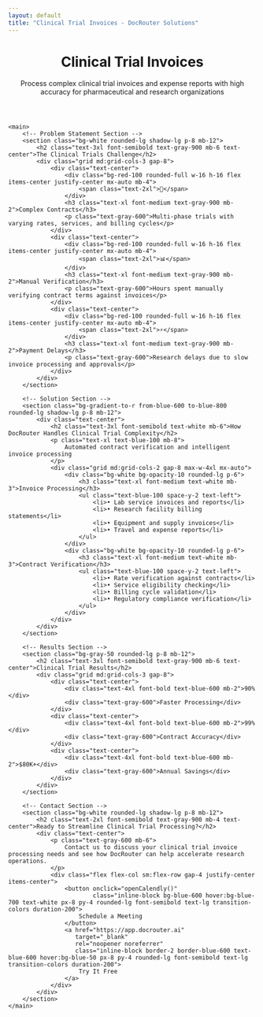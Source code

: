 ```yaml
---
layout: default
title: "Clinical Trial Invoices - DocRouter Solutions"
---
```


<div class="max-w-6xl mx-auto px-4 sm:px-6 md:px-8 py-4 md:py-12">
    <!-- Hero Section -->
    <header class="text-center md:mb-12 mb-8">
        <h1 class="text-4xl md:text-5xl font-bold text-gray-900 mb-6">
            Clinical Trial Invoices
        </h1>
        <div class="text-xl md:text-2xl text-gray-600 mb-8">
            <p>Process complex clinical trial invoices and expense reports with high accuracy for pharmaceutical and research organizations</p>
        </div>
    </header>

    <main>
        <!-- Problem Statement Section -->
        <section class="bg-white rounded-lg shadow-lg p-8 mb-12">
            <h2 class="text-3xl font-semibold text-gray-900 mb-6 text-center">The Clinical Trials Challenge</h2>
            <div class="grid md:grid-cols-3 gap-8">
                <div class="text-center">
                    <div class="bg-red-100 rounded-full w-16 h-16 flex items-center justify-center mx-auto mb-4">
                        <span class="text-2xl">🧪</span>
                    </div>
                    <h3 class="text-xl font-medium text-gray-900 mb-2">Complex Contracts</h3>
                    <p class="text-gray-600">Multi-phase trials with varying rates, services, and billing cycles</p>
                </div>
                <div class="text-center">
                    <div class="bg-red-100 rounded-full w-16 h-16 flex items-center justify-center mx-auto mb-4">
                        <span class="text-2xl">📊</span>
                    </div>
                    <h3 class="text-xl font-medium text-gray-900 mb-2">Manual Verification</h3>
                    <p class="text-gray-600">Hours spent manually verifying contract terms against invoices</p>
                </div>
                <div class="text-center">
                    <div class="bg-red-100 rounded-full w-16 h-16 flex items-center justify-center mx-auto mb-4">
                        <span class="text-2xl">⚡</span>
                    </div>
                    <h3 class="text-xl font-medium text-gray-900 mb-2">Payment Delays</h3>
                    <p class="text-gray-600">Research delays due to slow invoice processing and approvals</p>
                </div>
            </div>
        </section>

        <!-- Solution Section -->
        <section class="bg-gradient-to-r from-blue-600 to-blue-800 rounded-lg shadow-lg p-8 mb-12">
            <div class="text-center">
                <h2 class="text-3xl font-semibold text-white mb-6">How DocRouter Handles Clinical Trial Complexity</h2>
                <p class="text-xl text-blue-100 mb-8">
                    Automated contract verification and intelligent invoice processing
                </p>
                <div class="grid md:grid-cols-2 gap-8 max-w-4xl mx-auto">
                    <div class="bg-white bg-opacity-10 rounded-lg p-6">
                        <h3 class="text-xl font-medium text-white mb-3">Invoice Processing</h3>
                        <ul class="text-blue-100 space-y-2 text-left">
                            <li>• Lab service invoices and reports</li>
                            <li>• Research facility billing statements</li>
                            <li>• Equipment and supply invoices</li>
                            <li>• Travel and expense reports</li>
                        </ul>
                    </div>
                    <div class="bg-white bg-opacity-10 rounded-lg p-6">
                        <h3 class="text-xl font-medium text-white mb-3">Contract Verification</h3>
                        <ul class="text-blue-100 space-y-2 text-left">
                            <li>• Rate verification against contracts</li>
                            <li>• Service eligibility checking</li>
                            <li>• Billing cycle validation</li>
                            <li>• Regulatory compliance verification</li>
                        </ul>
                    </div>
                </div>
            </div>
        </section>

        <!-- Results Section -->
        <section class="bg-gray-50 rounded-lg p-8 mb-12">
            <h2 class="text-3xl font-semibold text-gray-900 mb-6 text-center">Clinical Trial Results</h2>
            <div class="grid md:grid-cols-3 gap-8">
                <div class="text-center">
                    <div class="text-4xl font-bold text-blue-600 mb-2">90%</div>
                    <div class="text-gray-600">Faster Processing</div>
                </div>
                <div class="text-center">
                    <div class="text-4xl font-bold text-blue-600 mb-2">99%</div>
                    <div class="text-gray-600">Contract Accuracy</div>
                </div>
                <div class="text-center">
                    <div class="text-4xl font-bold text-blue-600 mb-2">$80K+</div>
                    <div class="text-gray-600">Annual Savings</div>
                </div>
            </div>
        </section>

        <!-- Contact Section -->
        <section class="bg-white rounded-lg shadow-lg p-8 mb-12">
            <h2 class="text-2xl font-semibold text-gray-900 mb-4 text-center">Ready to Streamline Clinical Trial Processing?</h2>
            <div class="text-center">
                <p class="text-gray-600 mb-6">
                    Contact us to discuss your clinical trial invoice processing needs and see how DocRouter can help accelerate research operations.
                </p>
                <div class="flex flex-col sm:flex-row gap-4 justify-center items-center">
                    <button onclick="openCalendly()"
                            class="inline-block bg-blue-600 hover:bg-blue-700 text-white px-8 py-4 rounded-lg font-semibold text-lg transition-colors duration-200">
                        Schedule a Meeting
                    </button>
                    <a href="https://app.docrouter.ai"
                       target="_blank"
                       rel="noopener noreferrer"
                       class="inline-block border-2 border-blue-600 text-blue-600 hover:bg-blue-50 px-8 py-4 rounded-lg font-semibold text-lg transition-colors duration-200">
                        Try It Free
                    </a>
                </div>
            </div>
        </section>
    </main>
</div>